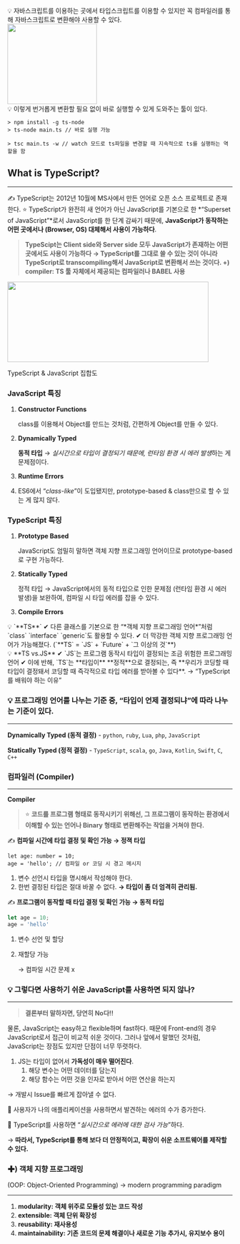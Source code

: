 <aside>
💡 자바스크립트를 이용하는 곳에서 타입스크립트를 이용할 수 있지만 꼭 컴파일러를 통해 자바스크립트로 변환해야 사용할 수 있다.

</aside>

<img src="https://user-images.githubusercontent.com/73332608/165233977-d437fa97-2fdf-4e8a-992c-ec2af6ba59b0.png" width="200" height="180">

<aside>
💡 이렇게 번거롭게 변환할 필요 없이 바로 실행할 수 있게 도와주는 툴이 있다.

</aside>

```
> npm install -g ts-node
> ts-node main.ts // 바로 실행 가능

> tsc main.ts -w // watch 모드로 ts파일을 변경할 때 지속적으로 ts를 실행하는 역할을 함
```

## What is TypeScript?

---

✍️ TypeScript는 2012년 10월에 MS사에서 만든 언어로 오픈 소스 프로젝트로 존재한다. 
⭐️ TypeScript가 완전히 새 언어가 아닌 JavaScript를 기본으로 한 *“Superset of JavaScript”*로서 JavaScript를 한 단계 감싸기 때문에, **JavaScript가 동작하는 어떤 곳에서나 (Browser, OS) 대체해서 사용이 가능하다**.

> **TypeScipt는 Client side와 Server side 모두 JavaScript가 존재하는 어떤 곳에서도 사용이 가능하다 
→ TypeScript를 그대로 쓸 수 있는 것이 아니라 TypeScript로 transcompiling해서 JavaScript로 변환해서 쓰는 것이다. 
+) compiler: TS 툴 자체에서 제공되는 컴파일러나 BABEL 사용**


<img src="https://user-images.githubusercontent.com/73332608/165234555-17e45fce-087c-43c9-b57f-f1e5eec7b517.png" width="450" height="180">

TypeScript & JavaScript 집합도

### JavaScript 특징

1. **Constructor Functions** 
    
    class를 이용해서 Object를 만드는 것처럼, 간편하게 Object를 만들 수 있다.
    
2. **Dynamically Typed**
    
    **동적 타입** → *실시간으로 타입이 결정되기 때문에, 런타임 환경 시 에러 발생*하는 게 문제점이다.
    
3. **Runtime Errors**
4. ES6에서 “*class-like*”이 도입됐지만, prototype-based & class만으로 할 수 있는 게 많지 않다.

### TypeScript 특징

1. **Prototype Based**
    
    JavaScript도 엄밀히 말하면 객체 지향 프로그래밍 언어이므로 prototype-based로 구현 가능하다.
    
2. **Statically Typed**
    
    정적 타입 → JavaScript에서의 동적 타입으로 인한 문제점 (런타임 환경 시 에러 발생)을 보완하여, 컴파일 시 타입 에러를 잡을 수 있다.
    
3. **Compile Errors**

<aside>
💡 `**TS**` 
✔︎ 다른 클래스를 기본으로 한 “*객체 지향 프로그래밍 언어*”처럼 `class` `interface` `generic`도 활용할 수 있다.
✔︎ 더 막강한 객체 지향 프로그래밍 언어가 가능해졌다. (`**TS` = `JS` + `Future` + `그 이상의 것`**)

</aside>

<aside>
💡 **TS vs.JS**
✔︎ `JS`는 프로그램 동작시 타입이 결정되는 조금 위험한 프로그래밍 언어
✔︎ 이에 반해, `TS`는 **타입이** **정적**으로 결정되는, 즉 **우리가 코딩할 때 타입이 결정돼서 코딩할 때 즉각적으로 타입 에러를 받아볼 수 있다**. 
→ “TypeScript를 배워야 하는 이유”

</aside>

### 💡 **프로그래밍 언어를 나누는 기준 중, “타입이 언제 결정되냐”에 따라 나누는 기준이 있다.**

---

**Dynamically Typed (동적 결정)** - `python`, `ruby`, `Lua`, `php`, `JavaScript`

**Statically Typed (정적 결정)** - `TypeScript`, `scala`, `go`, `Java`, `Kotlin`, `Swift`, `C`, `C++`



### 컴파일러 (Compiler)

---

**Compiler**

> ⭐️ **코드를 프로그램 형태로 동작시키기 위해선, 그 프로그램이 동작하는 환경에서 이해할 수 있는 언어나 Binary 형태로 변환해주는 작업을 거쳐야 한다.**
> 

✍️ **컴파일 시간에 타입 결정 및 확인 가능 → 정젹 타입**

```tsx
let age: number = 10;
age = 'hello'; // 컴파일 or 코딩 시 경고 메시지
```

1. 변수 선언시 타입을 명시해서 작성해야 한다.
2. 한번 결정된 타입은 절대 바꿀 수 없다.
**→ 타입이 좀 더 엄격히 관리됨.**

✍️ **프로그램이 동작할 때 타입 결정 및 확인 가능 → 동적 타입**

```jsx
let age = 10;
age = 'hello'
```

1. 변수 선언 및 할당
2. 재할당 가능
    
    → 컴파일 시간 문제 x 
    

### 💡 그렇다면 사용하기 쉬운 JavaScript를 사용하면 되지 않나?

---

> **결론부터 말하자면, 당연히 No다!!**
> 

물론, JavaScript는 easy하고 flexible하며 fast하다. 때문에 Front-end의 경우 JavaScript로서 접근이 비교적 쉬운 것이다. 
그러나 앞에서 말했던 것처럼, JavaScript는 장점도 있지만 단점이 너무 뚜렷하다.

1. JS는 타입이 없어서 **가독성이 매우 떨어진다**.
    1. 해당 변수는 어떤 데이터를 담는지
    2. 해당 함수는 어떤 것을 인자로 받아서 어떤 연산을 하는지

→ 개발시 Issue를 빠르게 잡아낼 수 없다.

👿 사용자가 나의 애플리케이션을 사용하면서 발견하는 에러의 수가 증가한다.

👀 TypeScript를 사용하면 “*실시간으로 에러에 대한 검사 가능*”하다.

→ **따라서, TypeScript를 통해 보다 더 안정적이고, 확장이 쉬운 소프트웨어를 제작할 수 있다.**

### ✚) 객체 지향 프로그래밍 
(OOP: Object-Oriented Programming) → modern programming paradigm

---

1. **modularity: 객체 위주로 모듈성 있는 코드 작성**
2. **extensible: 객체 단위 확장성**
3. **reusability: 재사용성**
4. **maintainability: 기존 코드의 문제 해결이나 새로운 기능 추가시, 유지보수 용이**
